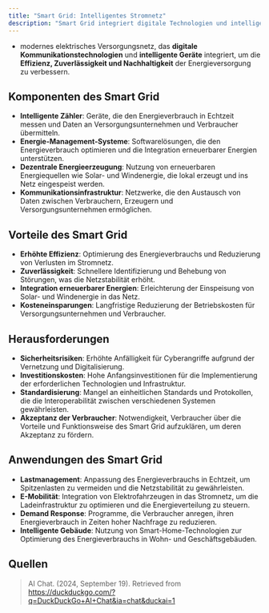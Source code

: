 ```yaml
---
title: "Smart Grid: Intelligentes Stromnetz"
description: "Smart Grid integriert digitale Technologien und intelligente Geräte zur Verbesserung der Energieversorgung. Komponenten wie intelligente Zähler und dezentrale Erzeugung erhöhen Effizienz und Zuverlässigkeit. Herausforderungen umfassen Sicherheitsrisiken und hohe Investitionen."
---
```


- modernes elektrisches Versorgungsnetz, das **digitale Kommunikationstechnologien** und **intelligente Geräte** integriert, um die **Effizienz, Zuverlässigkeit und Nachhaltigkeit** der Energieversorgung zu verbessern.

## Komponenten des Smart Grid
- **Intelligente Zähler**: Geräte, die den Energieverbrauch in Echtzeit messen und Daten an Versorgungsunternehmen und Verbraucher übermitteln.
- **Energie-Management-Systeme**: Softwarelösungen, die den Energieverbrauch optimieren und die Integration erneuerbarer Energien unterstützen.
- **Dezentrale Energieerzeugung**: Nutzung von erneuerbaren Energiequellen wie Solar- und Windenergie, die lokal erzeugt und ins Netz eingespeist werden.
- **Kommunikationsinfrastruktur**: Netzwerke, die den Austausch von Daten zwischen Verbrauchern, Erzeugern und Versorgungsunternehmen ermöglichen.

## Vorteile des Smart Grid
- **Erhöhte Effizienz**: Optimierung des Energieverbrauchs und Reduzierung von Verlusten im Stromnetz.
- **Zuverlässigkeit**: Schnellere Identifizierung und Behebung von Störungen, was die Netzstabilität erhöht.
- **Integration erneuerbarer Energien**: Erleichterung der Einspeisung von Solar- und Windenergie in das Netz.
- **Kosteneinsparungen**: Langfristige Reduzierung der Betriebskosten für Versorgungsunternehmen und Verbraucher.

## Herausforderungen
- **Sicherheitsrisiken**: Erhöhte Anfälligkeit für Cyberangriffe aufgrund der Vernetzung und Digitalisierung.
- **Investitionskosten**: Hohe Anfangsinvestitionen für die Implementierung der erforderlichen Technologien und Infrastruktur.
- **Standardisierung**: Mangel an einheitlichen Standards und Protokollen, die die Interoperabilität zwischen verschiedenen Systemen gewährleisten.
- **Akzeptanz der Verbraucher**: Notwendigkeit, Verbraucher über die Vorteile und Funktionsweise des Smart Grid aufzuklären, um deren Akzeptanz zu fördern.

## Anwendungen des Smart Grid
- **Lastmanagement**: Anpassung des Energieverbrauchs in Echtzeit, um Spitzenlasten zu vermeiden und die Netzstabilität zu gewährleisten.
- **E-Mobilität**: Integration von Elektrofahrzeugen in das Stromnetz, um die Ladeinfrastruktur zu optimieren und die Energieverteilung zu steuern.
- **Demand Response**: Programme, die Verbraucher anregen, ihren Energieverbrauch in Zeiten hoher Nachfrage zu reduzieren.
- **Intelligente Gebäude**: Nutzung von Smart-Home-Technologien zur Optimierung des Energieverbrauchs in Wohn- und Geschäftsgebäuden.

## Quellen
> AI Chat. (2024, September 19). Retrieved from https://duckduckgo.com/?q=DuckDuckGo+AI+Chat&ia=chat&duckai=1